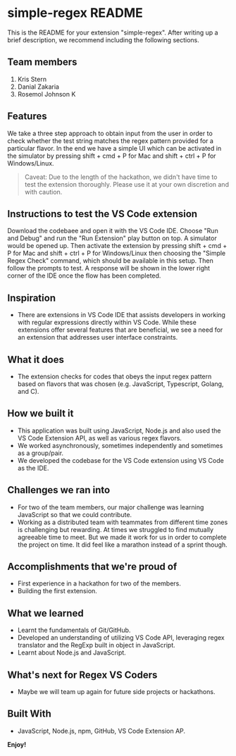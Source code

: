 # simple-regex README

This is the README for your extension "simple-regex". After writing up a brief description, we recommend including the following sections.

## Team members
1. Kris Stern
1. Danial Zakaria
1. Rosemol Johnson K

## Features
We take a three step approach to obtain input from the user in order to check whether the test string matches the regex pattern provided for a particular flavor. In the end we have a simple UI which can be activated in the simulator by pressing shift + cmd + P for Mac and shift + ctrl + P for Windows/Linux.

> Caveat: Due to the length of the hackathon, we didn't have time to test the extension thoroughly. Please use it at your own discretion and with caution.

## Instructions to test the VS Code extension
Download the codebaee and open it with the VS Code IDE. Choose "Run and Debug" and run the "Run Extension" play button on top. A simulator would be opened up. Then activate the extension by pressing shift + cmd + P for Mac and shift + ctrl + P for Windows/Linux then choosing the "Simple Regex Check" command, which should be available in this setup. Then follow the prompts to test. A response will be shown in the lower right corner of the IDE once the flow has been completed. 

## Inspiration
- There are extensions in VS Code IDE that assists developers in working with regular expressions directly within VS Code. While these extensions offer several features that are beneficial, we see a need for an extension that addresses user interface constraints.

## What it does
- The extension checks for codes that obeys the input regex pattern based on flavors that was chosen (e.g. JavaScript, Typescript, Golang, and C).

## How we built it
- This application was built using JavaScript, Node.js and also used the VS Code Extension API, as well as various regex flavors.
- We worked asynchronously, sometimes independently and sometimes as a group/pair. 
- We developed the codebase for the VS Code extension using VS Code as the IDE. 

## Challenges we ran into
- For two of the team members, our major challenge was learning JavaScript so that we could contribute.
- Working as a distributed team with teammates from different time zones is challenging but rewarding. At times we struggled to find mutually agreeable time to meet. But we made it work for us in order to complete the project on time. It did feel like a marathon instead of a sprint though. 

## Accomplishments that we're proud of
- First experience in a hackathon for two of the members.
- Building the first extension. 

## What we learned
- Learnt the fundamentals of Git/GitHub.
- Developed an understanding of utilizing VS Code API, leveraging regex translator and the RegExp built in object in JavaScript.
- Learnt about Node.js and JavaScript. 

## What's next for Regex VS Coders
- Maybe we will team up again for future side projects or hackathons.

## Built With
- JavaScript, Node.js, npm, GitHub, VS Code Extension AP.

**Enjoy!**
